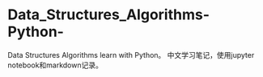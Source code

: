 # Data_Structures_Algorithms-Python-
Data Structures Algorithms learn with Python。
中文学习笔记，使用jupyter notebook和markdown记录。
